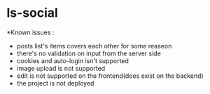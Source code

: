 # ls-social
*Known issues :
* posts list's items covers each other for some reaseon
* there's no validation on input from the server side
* cookies and auto-login isn't supported
* image upload is not supported
* edit is not supported on the frontend(does exist on the backend)
* the project is not deployed
